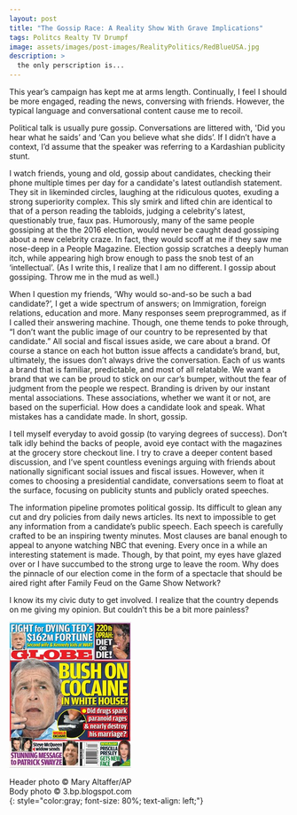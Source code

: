 ```yaml
---
layout: post
title: "The Gossip Race: A Reality Show With Grave Implications"
tags: Politcs Realty TV Drumpf
image: assets/images/post-images/RealityPolitics/RedBlueUSA.jpg
description: >
  the only perscription is...
---
```


This year’s campaign has kept me at arms length. Continually, I feel I should be more engaged, reading the news, conversing with friends. However, the typical language and conversational content cause me to recoil.

Political talk is usually pure gossip. Conversations are littered with, 'Did you hear what he saids’ and ‘Can you believe what she dids’. If I didn’t have a context, I’d assume that the speaker was referring to a Kardashian publicity stunt.

I watch friends, young and old, gossip about candidates, checking their phone multiple times per day for a candidate's latest outlandish statement. They sit in likeminded circles, laughing at the ridiculous quotes, exuding a strong superiority complex. This sly smirk and lifted chin are identical to that of a person reading the tabloids, judging a celebrity's latest, questionably true, faux pas. Humorously, many of the same people gossiping at the the 2016 election, would never be caught dead gossiping about a new celebrity craze. In fact, they would scoff at me if they saw me nose-deep in a People Magazine. Election gossip scratches a deeply human itch, while appearing high brow enough to pass the snob test of an ‘intellectual’. (As I write this, I realize that I am no different. I gossip about gossiping. Throw me in the mud as well.)

When I question my friends, ‘Why would so-and-so be such a bad candidate?’, I get a wide spectrum of answers; on Immigration, foreign relations, education and more. Many responses seem preprogrammed, as if I called their answering machine. Though, one theme tends to poke through, “I don’t want the public image of our country to be represented by that candidate.” All social and fiscal issues aside, we care about a brand. Of course a stance on each hot button issue affects a candidate’s brand, but, ultimately, the issues don’t always drive the conversation. Each of us wants a brand that is familiar, predictable, and most of all relatable. We want a brand that we can be proud to stick on our car’s bumper, without the fear of judgment from the people we respect. Branding is driven by our instant mental associations. These associations, whether we want it or not, are based on the superficial. How does a candidate look and speak. What mistakes has a candidate made. In short, gossip.

I tell myself everyday to avoid gossip (to varying degrees of success). Don’t talk idly behind the backs of people, avoid eye contact with the magazines at the grocery store checkout line. I try to crave a deeper content based discussion, and I’ve spent countless evenings arguing with friends about nationally significant social issues and fiscal issues. However, when it comes to choosing a presidential candidate, conversations seem to float at the surface, focusing on publicity stunts and publicly orated speeches.

The information pipeline promotes political gossip. Its difficult to glean any cut and dry policies from daily news articles. Its next to impossible to get any information from a candidate’s public speech. Each speech is carefully crafted to be an inspiring twenty minutes. Most clauses are banal enough to appeal to anyone watching NBC that evening. Every once in a while an interesting statement is made. Though, by that point, my eyes have glazed over or I have succumbed to the strong urge to leave the room. Why does the pinnacle of our election come in the form of a spectacle that should be aired right after Family Feud on the Game Show Network?

I know its my civic duty to get involved. I realize that the country depends on me giving my opinion. But couldn’t this be a bit more painless?

![Tabloid](/assets/images/post-images/RealityPolitics/Tabloid.png)

Header photo &copy; Mary Altaffer/AP<br>
Body photo &copy; 3.bp.blogspot.com<br>
{: style="color:gray; font-size: 80%; text-align: left;"}